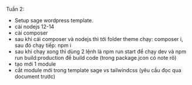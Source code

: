 ﻿Tuần 2:
-	Setup sage wordpress template.
- cài nodejs 12-14
- cài composer
- sau khi cái composer và nodejs thì tới folder theme chạy: composer i, sau đó chạy tiếp: npm i
- sau khi chạy xong thì dùng 2 lệnh là npm run start để chạy dev và npm run build:production đề build code (trong package.jcon có note rõ)
- tạo mới 1 module
- cắt module mới trong template sage vs tailwindcss (yêu cầu đọc qua document trước)
